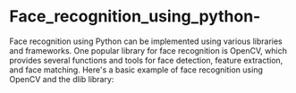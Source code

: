 # Face_recognition_using_python-
Face recognition using Python can be implemented using various libraries and frameworks. One popular library for face recognition is OpenCV, which provides several functions and tools for face detection, feature extraction, and face matching. Here's a basic example of face recognition using OpenCV and the dlib library:
